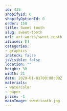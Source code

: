 ```yaml
---
id: 435
shopifyId: 0
shopifyOptionId: 0
order: 150
title: Sweet tooth
slug: sweet-tooth
url: art-works/sweet-tooth
aliases: []
categories:
- graphics
inStock: false
isVisible: false
location: ""
height: 30
width: 21
date: 2020-01-01T00:00:00Z
materials:
- watercolor
- paper
price: -1
mainImage: sweettooth.jpg
---
```

